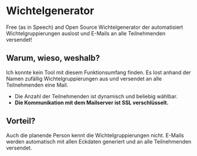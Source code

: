 # Wichtelgenerator

Free (as in Speech) and Open Source Wichtelgenerator der automatisiert Wichtelgruppierungen auslost und E-Mails an alle Teilnehmenden versendet!

## Warum, wieso, weshalb?

Ich konnte kein Tool mit diesem Funktionsumfang finden.
Es lost anhand der Namen zufällig Wichtelgruppierungen aus und versendet an alle Teilnehmenden eine Mail.
- Die Anzahl der Teilnehmenden ist dynamisch und beliebig wählbar.
- **Die Kommunikation mit dem Mailserver ist SSL verschlüsselt.**

## Vorteil?

Auch die planende Person kennt die Wichtelgruppierungen nicht.
E-Mails werden automatisch mit allen Eckdaten generiert und an alle Teilnehmenden versendet.